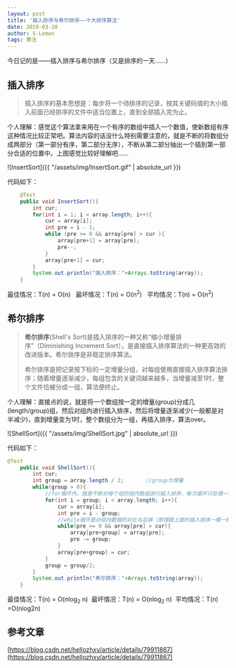 ```yaml
---
layout: post
title: '插入排序与希尔排序——十大排序算法'
date: 2019-03-28
author: S-Lemon
tags: 算法
---
```


今日记的是——插入排序与希尔排序（又是排序的一天……）

## 插入排序

> 插入排序的基本思想是：每步将一个待排序的记录，按其关键码值的大小插入前面已经排序的文件中适当位置上，直到全部插入完为止。 

个人理解：感觉这个算法拿来用在一个有序的数组中插入一个数值，使新数组有序这种情况比较正常吧。算法内容的话没什么特别需要注意的，就是不断的将数组分成两部分（第一部分有序，第二部分无序），不断从第二部分抽出一个插到第一部分合适的位置中。上图感觉比较好理解吧……

![InsertSort]({{ "/assets/img/InsertSort.gif" | absolute_url }})

代码如下：

```java
	@Test
    public void InsertSort(){
        int cur;
        for(int i = 1; i < array.length; i++){
            cur = array[i];
            int pre = i - 1;
            while (pre >= 0 && array[pre] > cur ){
                array[pre+1] = array[pre];
                pre--;
            }
            array[pre+1] = cur;
        }
        System.out.println("插入排序："+Arrays.toString(array));
    }
```

最佳情况：T(n) = O(n)   最坏情况：T(n) = O(n<sup>2</sup>)   平均情况：T(n) = O(n<sup>2</sup>) 



## 希尔排序

> **希尔排序**(Shell's Sort)是插入排序的一种又称“缩小增量排序”（Diminishing Increment Sort），是直接插入排序算法的一种更高效的改进版本。希尔排序是非稳定排序算法。
>
> 希尔排序是把记录按下标的一定增量分组，对每组使用直接插入排序算法排序；随着增量逐渐减少，每组包含的关键词越来越多，当增量减至1时，整个文件恰被分成一组，算法便终止。 

个人理解：直接点的说，就是将一个数组按一定的增量(group)分成几(length/group)组，然后对组内进行插入排序，然后将增量逐渐减少(一般都是对半减少)，直到增量变为1时，整个数组分为一组，再插入排序，算法over。

 ![ShellSort]({{ "/assets/img/ShellSort.jpg" | absolute_url }})



代码如下：

```java
@Test
    public void ShellSort(){
        int cur;
        int group = array.length / 2;		//group为增量
        while(group > 0){
            //for循环内，就是不断对每个组的组内数组进行插入排序，每次循环只处理一组内的一次插入
            for(int i = group; i < array.length; i++){
                cur = array[i];
                int pre = i - group;
                //while循环是对组内数据的对比与后移（原理跟上面的插入排序一模一样）
                while(pre >= 0 && array[pre] > cur){
                    array[pre+group] = array[pre];
                    pre -= group;
                }
                array[pre+group] = cur;
            }
            group = group/2;
        }
        System.out.println("希尔排序："+Arrays.toString(array));
    }
```

最佳情况：T(n) = O(nlog<sub>2</sub> n)  最坏情况：T(n) = O(nlog<sub>2</sub> n)  平均情况：T(n) =O(nlog2n) 



## 参考文章

[https://blog.csdn.net/hellozhxy/article/details/79911867](https://blog.csdn.net/hellozhxy/article/details/79911867)

